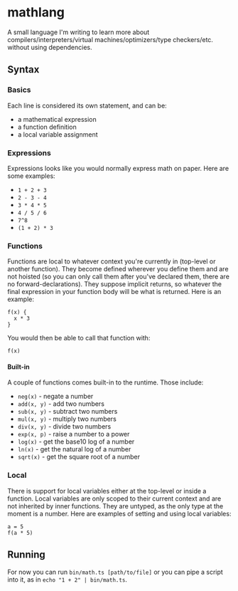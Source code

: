 # mathlang

A small language I'm writing to learn more about compilers/interpreters/virtual machines/optimizers/type checkers/etc. without using dependencies.

## Syntax

### Basics

Each line is considered its own statement, and can be:

- a mathematical expression
- a function definition
- a local variable assignment

### Expressions

Expressions looks like you would normally express math on paper. Here are some examples:

- `1 + 2 + 3`
- `2 - 3 - 4`
- `3 * 4 * 5`
- `4 / 5 / 6`
- `7^8`
- `(1 + 2) * 3`

### Functions

Functions are local to whatever context you're currently in (top-level or another function). They become defined wherever you define them and are not hoisted (so you can only call them after you've declared them, there are no forward-declarations). They suppose implicit returns, so whatever the final expression in your function body will be what is returned. Here is an example:

```
f(x) {
  x * 3
}
```

You would then be able to call that function with:

```
f(x)
```

#### Built-in

A couple of functions comes built-in to the runtime. Those include:

- `neg(x)` - negate a number
- `add(x, y)` - add two numbers
- `sub(x, y)` - subtract two numbers
- `mul(x, y)` - multiply two numbers
- `div(x, y)` - divide two numbers
- `exp(x, p)` - raise a number to a power
- `log(x)` - get the base10 log of a number
- `ln(x)` - get the natural log of a number
- `sqrt(x)` - get the square root of a number

### Local

There is support for local variables either at the top-level or inside a function. Local variables are only scoped to their current context and are not inherited by inner functions. They are untyped, as the only type at the moment is a number. Here are examples of setting and using local variables:

```
a = 5
f(a * 5)
```

## Running

For now you can run `bin/math.ts [path/to/file]` or you can pipe a script into it, as in `echo "1 + 2" | bin/math.ts`.
